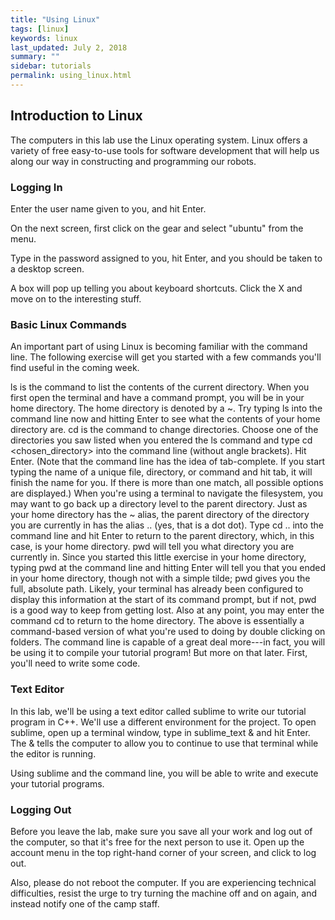 ```yaml
---
title: "Using Linux"
tags: [linux]
keywords: linux
last_updated: July 2, 2018
summary: ""
sidebar: tutorials
permalink: using_linux.html
---
```


## Introduction to Linux

The computers in this lab use the Linux operating system. Linux offers a variety of free easy-to-use tools for software development that will help us along our way in constructing and programming our robots.

### Logging In

Enter the user name given to you, and hit Enter.

On the next screen, first click on the gear and select "ubuntu" from the menu.

Type in the password assigned to you, hit Enter, and you should be taken to a desktop screen.

A box will pop up telling you about keyboard shortcuts. Click the X and move on to the interesting stuff.

### Basic Linux Commands

An important part of using Linux is becoming familiar with the command line. The following exercise will get you started with a few commands you'll find useful in the coming week.

ls is the command to list the contents of the current directory. When you first open the terminal and have a command prompt, you will be in your home directory. The home directory is denoted by a ~. Try typing ls into the command line now and hitting Enter to see what the contents of your home directory are.
cd is the command to change directories. Choose one of the directories you saw listed when you entered the ls command and type cd <chosen_directory> into the command line (without angle brackets). Hit Enter.
(Note that the command line has the idea of tab-complete. If you start typing the name of a unique file, directory, or command and hit tab, it will finish the name for you. If there is more than one match, all possible options are displayed.)
When you're using a terminal to navigate the filesystem, you may want to go back up a directory level to the parent directory. Just as your home directory has the ~ alias, the parent directory of the directory you are currently in has the alias .. (yes, that is a dot dot). Type cd .. into the command line and hit Enter to return to the parent directory, which, in this case, is your home directory.
pwd will tell you what directory you are currently in. Since you started this little exercise in your home directory, typing pwd at the command line and hitting Enter will tell you that you ended in your home directory, though not with a simple tilde; pwd gives you the full, absolute path. Likely, your terminal has already been configured to display this information at the start of its command prompt, but if not, pwd is a good way to keep from getting lost. Also at any point, you may enter the command cd to return to the home directory.
The above is essentially a command-based version of what you're used to doing by double clicking on folders. The command line is capable of a great deal more---in fact, you will be using it to compile your tutorial program! But more on that later. First, you'll need to write some code.

### Text Editor

In this lab, we'll be using a text editor called sublime to write our tutorial program in C++. We'll use a different environment for the project. To open sublime, open up a terminal window, type in sublime_text & and hit Enter. The & tells the computer to allow you to continue to use that terminal while the editor is running.

Using sublime and the command line, you will be able to write and execute your tutorial programs.

### Logging Out

Before you leave the lab, make sure you save all your work and log out of the computer, so that it's free for the next person to use it. Open up the account menu in the top right-hand corner of your screen, and click to log out.

Also, please do not reboot the computer. If you are experiencing technical difficulties, resist the urge to try turning the machine off and on again, and instead notify one of the camp staff.
